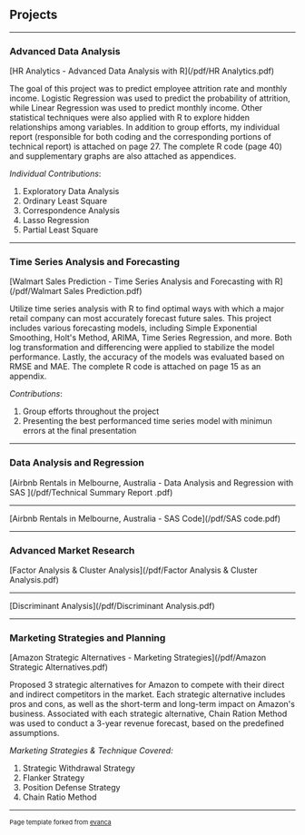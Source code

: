 ## Projects

---

### Advanced Data Analysis

[HR Analytics - Advanced Data Analysis with R](/pdf/HR Analytics.pdf)

The goal of this project was to predict employee attrition rate and monthly income. Logistic Regression was used to predict the probability of attrition, while Linear Regression was used to predict monthly income. Other statistical techniques were also applied with R to explore hidden relationships among variables.
In addition to group efforts, my individual report (responsible for both coding and the corresponding portions of technical report) is attached on page 27. The complete R code (page 40) and supplementary graphs are also attached as appendices.

_Individual Contributions_:
1. Exploratory Data Analysis
2. Ordinary Least Square
3. Correspondence Analysis
4. Lasso Regression
5. Partial Least Square

---

### Time Series Analysis and Forecasting

[Walmart Sales Prediction - Time Series Analysis and Forecasting with R](/pdf/Walmart Sales Prediction.pdf)

Utilize time series analysis with R to find optimal ways with which a major retail company can most accurately forecast future sales. This project includes various forecasting models, including Simple Exponential Smoothing, Holt's Method, ARIMA, Time Series Regression, and more. Both log transformation and differencing were applied to stabilize the model performance. Lastly, the accuracy of the models was evaluated based on RMSE and MAE. The complete R code is attached on page 15 as an appendix.

_Contributions_:
1. Group efforts throughout the project
2. Presenting the best performanced time series model with minimun errors at the final presentation

---

### Data Analysis and Regression

[Airbnb Rentals in Melbourne, Australia - Data Analysis and Regression with SAS ](/pdf/Technical Summary Report .pdf)

---
[Airbnb Rentals in Melbourne, Australia - SAS Code](/pdf/SAS code.pdf)

---

### Advanced Market Research

[Factor Analysis & Cluster Analysis](/pdf/Factor Analysis & Cluster Analysis.pdf)

---
[Discriminant Analysis](/pdf/Discriminant Analysis.pdf)

---

### Marketing Strategies and Planning

[Amazon Strategic Alternatives - Marketing Strategies](/pdf/Amazon Strategic Alternatives.pdf)

Proposed 3 strategic alternatives for Amazon to compete with their direct and indirect competitors in the market. Each strategic alternative includes pros and cons, as well as the short-term and long-term impact on Amazon's business. Associated with each strategic alternative, Chain Ration Method was used to conduct a 3-year revenue forecast, based on the predefined assumptions.

_Marketing Strategies & Technique Covered:_
1. Strategic Withdrawal Strategy
2. Flanker Strategy
3. Position Defense Strategy
4. Chain Ratio Method

---
<p style="font-size:11px">Page template forked from <a href="https://github.com/evanca/quick-portfolio">evanca</a></p>
<!-- Remove above link if you don't want to attibute -->
